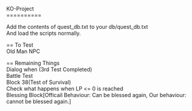 KO-Project<br>
==========<br>

Add the contents of quest_db.txt to your db/quest_db.txt<br>
And load the scripts normally.<br>

== To Test<br>
Old Man NPC<br>

== Remaining Things<br>
Dialog when (3rd Test Completed)<br>
Battle Test<br>
Block 38(Test of Survival)<br>
Check what happens when LP <= 0 is reached<br>
Blessing Block[Officail Behaviour: Can be blessed again, Our behaviour: cannot be blessed again.]
